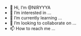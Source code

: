 - 👋 Hi, I’m @NIRYYYA
- 👀 I’m interested in ...
- 🌱 I’m currently learning ...
- 💞️ I’m looking to collaborate on ...
- 📫 How to reach me ...

<!---
NIRYYYA/NIRYYYA is a ✨ special ✨ repository because its `README.md` (this file) appears on your GitHub profile.
You can click the Preview link to take a look at your changes.
--->
